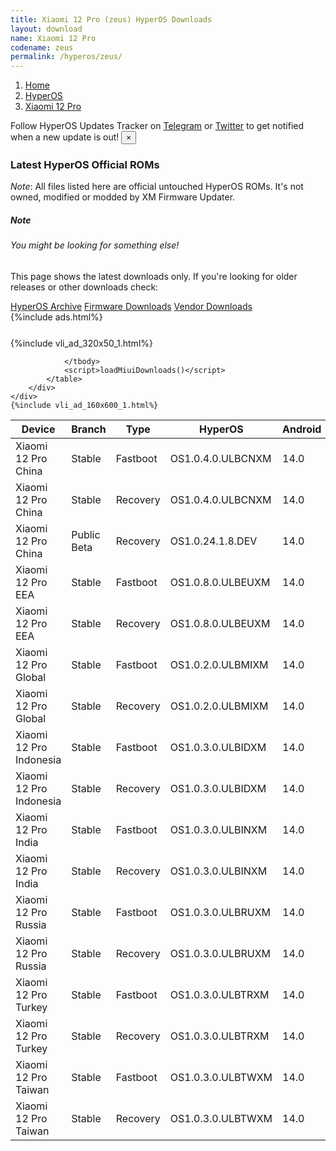 ```yaml
---
title: Xiaomi 12 Pro (zeus) HyperOS Downloads
layout: download
name: Xiaomi 12 Pro
codename: zeus
permalink: /hyperos/zeus/
---
```

<nav aria-label="breadcrumb">
    <ol class="breadcrumb">
        <li class="breadcrumb-item"><a href="/">Home</a></li>
        <li class="breadcrumb-item"><a href="/hyperos/">HyperOS</a></li>
        <li class="breadcrumb-item active" aria-current="page"><a href="/hyperos/zeus/">Xiaomi 12 Pro</a></li>
    </ol>
</nav>
<div class="alert alert-primary alert-dismissible fade show" role="alert">
    Follow HyperOS Updates Tracker on <a href="https://t.me/MIUIUpdatesTracker" class="alert-link">Telegram</a>
     or <a href="https://twitter.com/MiFwUpdater" class="alert-link">Twitter</a> to get notified when a new update is out!
    <button type="button" class="close" data-dismiss="alert" aria-label="Close">
        <span aria-hidden="true">&times;</span>
    </button>
</div>

### Latest HyperOS Official ROMs
*Note*: All files listed here are official untouched HyperOS ROMs. It's not owned, modified or modded by XM Firmware Updater.
<div class="card">
  <div class="card-body">
    <h5 class="card-title">Note</h5>
    <h6 class="card-subtitle mb-2 text-muted">You might be looking for something else!</h6>
    <p class="card-text">This page shows the latest downloads only.
     If you're looking for older releases or other downloads check:</p>
    <a href="/archive/hyperos/zeus/" class="card-link">HyperOS Archive</a>
    <a href="/firmware/zeus/" class="card-link">Firmware Downloads</a>
    <a href="/vendor/zeus/" class="card-link">Vendor Downloads</a>
  </div>
</div>
{%include ads.html%}
<div class="row justify-content-center">
    <div class="col-10">
        <div class="table-responsive-md" style="margin-top: 25px;">
            {%include vli_ad_320x50_1.html%}
            <table id="miui" class="display dt-responsive nowrap compact table table-striped table-hover table-sm">
                <thead class="thead-dark">
                    <tr>
                        <th data-ref="device">Device</th>
                        <th data-ref="branch">Branch</th>
                        <th data-ref="type">Type</th>
                        <th data-ref="miui">HyperOS</th>
                        <th data-ref="android">Android</th>
                        <th data-ref="size">Size</th>
                        <th data-ref="size">Date</th>
                        <th data-ref="link">Link</th>
                    </tr>
                </thead>
                <tbody>
                <tr><td>Xiaomi 12 Pro China</td><td>Stable</td><td>Fastboot</td><td>OS1.0.4.0.ULBCNXM</td><td>14.0</td><td>7.5 GB</td><td>2024-06-07</td><td><a href="/hyperos/zeus/stable/OS1.0.4.0.ULBCNXM/">Download</a></td></tr>
<tr><td>Xiaomi 12 Pro China</td><td>Stable</td><td>Recovery</td><td>OS1.0.4.0.ULBCNXM</td><td>14.0</td><td>5.8 GB</td><td>2024-06-19</td><td><a href="/hyperos/zeus/stable/OS1.0.4.0.ULBCNXM/">Download</a></td></tr>
<tr><td>Xiaomi 12 Pro China</td><td>Public Beta</td><td>Recovery</td><td>OS1.0.24.1.8.DEV</td><td>14.0</td><td>5.7 GB</td><td>2024-01-12</td><td><a href="/hyperos/zeus/public beta/OS1.0.24.1.8.DEV/">Download</a></td></tr>
<tr><td>Xiaomi 12 Pro EEA</td><td>Stable</td><td>Fastboot</td><td>OS1.0.8.0.ULBEUXM</td><td>14.0</td><td>6.4 GB</td><td>2024-06-18</td><td><a href="/hyperos/zeus/stable/OS1.0.8.0.ULBEUXM/">Download</a></td></tr>
<tr><td>Xiaomi 12 Pro EEA</td><td>Stable</td><td>Recovery</td><td>OS1.0.8.0.ULBEUXM</td><td>14.0</td><td>5.3 GB</td><td>2024-06-21</td><td><a href="/hyperos/zeus/stable/OS1.0.8.0.ULBEUXM/">Download</a></td></tr>
<tr><td>Xiaomi 12 Pro Global</td><td>Stable</td><td>Fastboot</td><td>OS1.0.2.0.ULBMIXM</td><td>14.0</td><td>6.7 GB</td><td>2024-04-07</td><td><a href="/hyperos/zeus/stable/OS1.0.2.0.ULBMIXM/">Download</a></td></tr>
<tr><td>Xiaomi 12 Pro Global</td><td>Stable</td><td>Recovery</td><td>OS1.0.2.0.ULBMIXM</td><td>14.0</td><td>5.3 GB</td><td>2024-04-16</td><td><a href="/hyperos/zeus/stable/OS1.0.2.0.ULBMIXM/">Download</a></td></tr>
<tr><td>Xiaomi 12 Pro Indonesia</td><td>Stable</td><td>Fastboot</td><td>OS1.0.3.0.ULBIDXM</td><td>14.0</td><td>6.5 GB</td><td>2024-05-16</td><td><a href="/hyperos/zeus/stable/OS1.0.3.0.ULBIDXM/">Download</a></td></tr>
<tr><td>Xiaomi 12 Pro Indonesia</td><td>Stable</td><td>Recovery</td><td>OS1.0.3.0.ULBIDXM</td><td>14.0</td><td>5.2 GB</td><td>2024-05-23</td><td><a href="/hyperos/zeus/stable/OS1.0.3.0.ULBIDXM/">Download</a></td></tr>
<tr><td>Xiaomi 12 Pro India</td><td>Stable</td><td>Fastboot</td><td>OS1.0.3.0.ULBINXM</td><td>14.0</td><td>5.8 GB</td><td>2024-04-25</td><td><a href="/hyperos/zeus/stable/OS1.0.3.0.ULBINXM/">Download</a></td></tr>
<tr><td>Xiaomi 12 Pro India</td><td>Stable</td><td>Recovery</td><td>OS1.0.3.0.ULBINXM</td><td>14.0</td><td>5.2 GB</td><td>2024-05-08</td><td><a href="/hyperos/zeus/stable/OS1.0.3.0.ULBINXM/">Download</a></td></tr>
<tr><td>Xiaomi 12 Pro Russia</td><td>Stable</td><td>Fastboot</td><td>OS1.0.3.0.ULBRUXM</td><td>14.0</td><td>6.4 GB</td><td>2024-04-25</td><td><a href="/hyperos/zeus/stable/OS1.0.3.0.ULBRUXM/">Download</a></td></tr>
<tr><td>Xiaomi 12 Pro Russia</td><td>Stable</td><td>Recovery</td><td>OS1.0.3.0.ULBRUXM</td><td>14.0</td><td>5.0 GB</td><td>2024-05-08</td><td><a href="/hyperos/zeus/stable/OS1.0.3.0.ULBRUXM/">Download</a></td></tr>
<tr><td>Xiaomi 12 Pro Turkey</td><td>Stable</td><td>Fastboot</td><td>OS1.0.3.0.ULBTRXM</td><td>14.0</td><td>6.3 GB</td><td>2024-05-16</td><td><a href="/hyperos/zeus/stable/OS1.0.3.0.ULBTRXM/">Download</a></td></tr>
<tr><td>Xiaomi 12 Pro Turkey</td><td>Stable</td><td>Recovery</td><td>OS1.0.3.0.ULBTRXM</td><td>14.0</td><td>5.2 GB</td><td>2024-05-23</td><td><a href="/hyperos/zeus/stable/OS1.0.3.0.ULBTRXM/">Download</a></td></tr>
<tr><td>Xiaomi 12 Pro Taiwan</td><td>Stable</td><td>Fastboot</td><td>OS1.0.3.0.ULBTWXM</td><td>14.0</td><td>5.9 GB</td><td>2024-05-16</td><td><a href="/hyperos/zeus/stable/OS1.0.3.0.ULBTWXM/">Download</a></td></tr>
<tr><td>Xiaomi 12 Pro Taiwan</td><td>Stable</td><td>Recovery</td><td>OS1.0.3.0.ULBTWXM</td><td>14.0</td><td>4.9 GB</td><td>2024-05-23</td><td><a href="/hyperos/zeus/stable/OS1.0.3.0.ULBTWXM/">Download</a></td></tr>

                </tbody>
                <script>loadMiuiDownloads()</script>
            </table>
        </div>
    </div>
    {%include vli_ad_160x600_1.html%}
</div>

